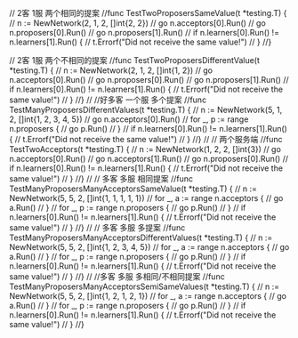 

// 2客 1服 两个相同的提案
//func TestTwoProposersSameValue(t *testing.T) {
//	n := NewNetwork(2, 1, 2, []int{2, 2})
//	go n.acceptors[0].Run()
//	go n.proposers[0].Run()
//	go n.proposers[1].Run()
//	if n.learners[0].Run() != n.learners[1].Run() {
//		t.Errorf("Did not receive the same value!")
//	}
//}

// 2客 1服 两个不相同的提案
//func TestTwoProposersDifferentValue(t *testing.T) {
//	n := NewNetwork(2, 1, 2, []int{1, 2})
//	go n.acceptors[0].Run()
//	go n.proposers[0].Run()
//	go n.proposers[1].Run()
//	if n.learners[0].Run() != n.learners[1].Run() {
//		t.Errorf("Did not receive the same value!")
//	}
//}
//
//好多客 一个服 多个提案
//func TestManyProposersDifferentValues(t *testing.T) {
//	n := NewNetwork(5, 1, 2, []int{1, 2, 3, 4, 5})
//	go n.acceptors[0].Run()
//	for _, p := range n.proposers {
//		go p.Run()
//	}
//	if n.learners[0].Run() != n.learners[1].Run() {
//		t.Errorf("Did not receive the same value!")
//	}
//}
//
// 两个服务端
//func TestTwoAcceptors(t *testing.T) {
//	n := NewNetwork(1, 2, 2, []int{3})
//	go n.acceptors[0].Run()
//	go n.acceptors[1].Run()
//	go n.proposers[0].Run()
//	if n.learners[0].Run() != n.learners[1].Run() {
//		t.Errorf("Did not receive the same value!")
//	}
//}
//
// 多客 多服 相同提案
//func TestManyProposersManyAcceptorsSameValue(t *testing.T) {
//	n := NewNetwork(5, 5, 2, []int{1, 1, 1, 1, 1})
//	for _, a := range n.acceptors {
//		go a.Run()
//	}
//	for _, p := range n.proposers {
//		go p.Run()
//	}
//	if n.learners[0].Run() != n.learners[1].Run() {
//		t.Errorf("Did not receive the same value!")
//	}
//}
//
// 多客 多服 多提案
//func TestManyProposersManyAcceptorsDifferentValues(t *testing.T) {
//	n := NewNetwork(5, 5, 2, []int{1, 2, 3, 4, 5})
//	for _, a := range n.acceptors {
//		go a.Run()
//	}
//	for _, p := range n.proposers {
//		go p.Run()
//	}
//	if n.learners[0].Run() != n.learners[1].Run() {
//		t.Errorf("Did not receive the same value!")
//	}
//}
//
//多客 多服 多相同/不相同提案
//func TestManyProposersManyAcceptorsSemiSameValues(t *testing.T) {
//	n := NewNetwork(5, 5, 2, []int{1, 2, 1, 2, 1})
//	for _, a := range n.acceptors {
//		go a.Run()
//	}
//	for _, p := range n.proposers {
//		go p.Run()
//	}
//	if n.learners[0].Run() != n.learners[1].Run() {
//		t.Errorf("Did not receive the same value!")
//	}
//}